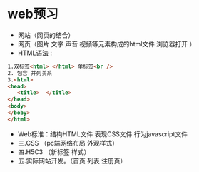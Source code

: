 # web预习

 - 网站（网页的结合）
 - 网页（图片 文字 声音 视频等元素构成的html文件 浏览器打开 ）
 - HTML语法 :

 ```html
 1.双标签<html> </html> 单标签<br />  
2. 包含 并列关系
3.<html>
<head>
    <title>  </title>
</head>
<body>
</boby>
</html>
```

-   Web标准：结构HTML文件 表现CSS文件 行为javascript文件
-   三.CSS （pc端网络布局 外观样式）
-   四.H5C3  （新标签 样式）
-   五.实际网站开发。（首页 列表 注册页）







